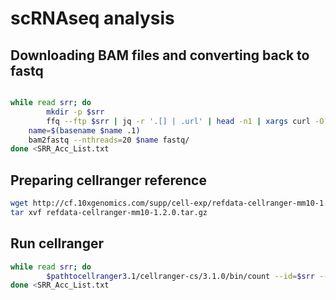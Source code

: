 # scRNAseq analysis

## Downloading BAM files and converting back to fastq

```bash

while read srr; do
        mkdir -p $srr
        ffq --ftp $srr | jq -r '.[] | .url' | head -n1 | xargs curl -O
	name=$(basename $name .1)
	bam2fastq --nthreads=20 $name fastq/
done <SRR_Acc_List.txt
```

## Preparing cellranger reference

```bash
wget http://cf.10xgenomics.com/supp/cell-exp/refdata-cellranger-mm10-1.2.0.tar.gz
tar xvf refdata-cellranger-mm10-1.2.0.tar.gz
```


## Run cellranger

```bash
while read srr; do
        $pathtocellranger3.1/cellranger-cs/3.1.0/bin/count --id=$srr --fastqs=$srr --transcriptome=refdata-cellranger-mm10-1.2.0 --sample=$srr
done <SRR_Acc_List.txt
```
